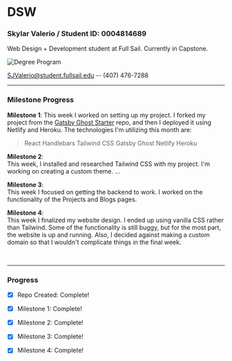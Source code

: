 # DSW

### Skylar Valerio / Student ID: 0004814689
Web Design + Development student at Full Sail. Currently in Capstone.

![Degree Program](https://img.shields.io/badge/degree-web%20design%20%26%20development-blue.svg)&nbsp; 


SJValerio@student.fullsail.edu -- (407) 476-7288 


---
### Milestone Progress

**Milestone 1**: 
This week I worked on setting up my project. I forked my project from the [Gatsby Ghost Starter](https://github.com/TryGhost/gatsby-starter-ghost) repo, and then I deployed it using Netlify and Heroku.
The technologies I'm utilizing this month are:
> React
> Handlebars
> Tailwind CSS
> Gatsby
> Ghost
> Netlify
> Heroku


**Milestone 2**:    
This week, I installed and researched Tailwind CSS with my project. I'm working on creating a custom theme.
...

**Milestone 3**:    
This week I focused on getting the backend to work. I worked on the functionality of the Projects and Blogs pages.

**Milestone 4**:   
This week I finalized my website design. I ended up using vanilla CSS rather than Tailwind. Some of the functionality is still buggy, but for the most part, the website is up and running. Also, I decided against making a custom domain so that I wouldn't complicate things in the final week.

<br>

---
### Progress

- [X] Repo Created: Complete! 
- [X] Milestone 1: Complete!
- [X] Milestone 2: Complete!
- [X] Milestone 3: Complete!
- [X] Milestone 4: Complete!







